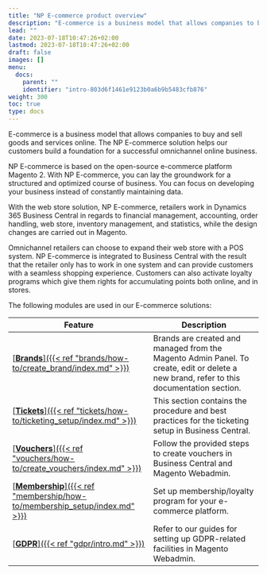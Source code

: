 ```yaml
---
title: "NP E-commerce product overview"
description: "E-commerce is a business model that allows companies to buy and sell goods and services online. The NP E-commerce solution helps our customers build a foundation for a successful omnichannel online business."
lead: ""
date: 2023-07-18T10:47:26+02:00
lastmod: 2023-07-18T10:47:26+02:00
draft: false
images: []
menu:
  docs:
    parent: ""
    identifier: "intro-803d6f1461e9123b0a6b9b5483cfb876"
weight: 300
toc: true
type: docs
---
```


E-commerce is a business model that allows companies to buy and sell goods and services online. The NP E-commerce solution helps our customers build a foundation for a successful omnichannel online business.

NP E-commerce is based on the open-source e-commerce platform Magento 2. With NP E-commerce, you can lay the groundwork for a structured and optimized course of business. You can focus on developing your business instead of constantly maintaining data.

With the web store solution, NP E-commerce, retailers work in Dynamics 365 Business Central in regards to financial management, accounting, order handling, web store, inventory management, and statistics, while the design changes are carried out in Magento. 

Omnichannel retailers can choose to expand their web store with a POS system. NP E-commerce is integrated to Business Central with the result that the retailer only has to work in one system and can provide customers with a seamless shopping experience. Customers can also activate loyalty programs which give them rights for accumulating points both online, and in stores. 

The following modules are used in our E-commerce solutions:

| Feature      | Description |
| ----------- | ----------- |
| [<ins>**Brands**<ins>]({{< ref "brands/how-to/create_brand/index.md" >}}) |  Brands are created and managed from the Magento Admin Panel. To create, edit or delete a new brand, refer to this documentation section.  |
| [<ins>**Tickets**<ins>]({{< ref "tickets/how-to/ticketing_setup/index.md" >}}) | This section contains the procedure and best practices for the ticketing setup in Business Central.  |
| [<ins>**Vouchers**<ins>]({{< ref "vouchers/how-to/create_vouchers/index.md" >}}) | Follow the provided steps to create vouchers in Business Central and Magento Webadmin.  |
| [<ins>**Membership**<ins>]({{< ref "membership/how-to/membership_setup/index.md" >}}) | Set up membership/loyalty program for your e-commerce platform. |
| [<ins>**GDPR**<ins>]({{< ref "gdpr/intro.md" >}}) | Refer to our guides for setting up GDPR-related facilities in Magento Webadmin. |
